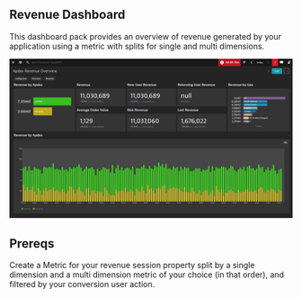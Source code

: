 ## Revenue Dashboard
This dashboard pack provides an overview of revenue generated by your application using a metric with splits for single and multi dimensions.

![Revenue Dashboard](RO.png)

## Prereqs
Create a Metric for your revenue session property split by a single dimension and a multi dimension metric of your choice (in that order), and filtered by your conversion user action.
